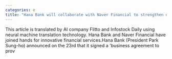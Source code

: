 ```yaml
---
categories: e
title: "Hana Bank will collaborate with Naver Financial to strengthen digital finance"
---
```

This article is translated by AI company Flitto and Infostock Daily using neural machine translation technology. Hana Bank and Naver Financial have joined hands for innovative financial services.Hana Bank (President Park Sung-ho) announced on the 23rd that it signed a &#39;business agreement to prov